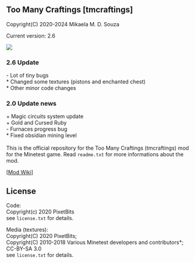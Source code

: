 ## Too Many Craftings [tmcraftings]
Copyright(C) 2020-2024 Mikaela M. D. Souza

Current version: 2.6

<img src= "screenshot.png">

### 2.6 Update
\- Lot of tiny bugs<br/>
\* Changed some textures (pistons and enchanted chest)<br/>
\* Other minor code changes<br/>

### 2.0 Update news

\+ Magic circuits system update<br/>
\+ Gold and Cursed Ruby<br/>
\- Furnaces progress bug<br/>
\* Fixed obsidian mining level<br/>
<br/>
This is the official repository for the Too Many Craftings (tmcraftings) mod for the Minetest game.
Read `readme.txt` for more informations about the mod.

[[Mod Wiki](https://github.com/PixetBits/tmcraftings/blob/master/WIKI.pt.md)]

## License
Code:<br/>
Copyright(c) 2020 PixetBits<br/>
see `license.txt` for details.<br/>

Media (textures):<br/>
Copyright(C) 2020 PixetBits;<br/>
Copyright(C) 2010-2018 Various Minetest developers and contributors*; CC-BY-SA 3.0<br/>
see `license.txt` for details.
